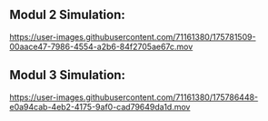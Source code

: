 ## Modul 2 Simulation:

https://user-images.githubusercontent.com/71161380/175781509-00aace47-7986-4554-a2b6-84f2705ae67c.mov


## Modul 3 Simulation:

https://user-images.githubusercontent.com/71161380/175786448-e0a94cab-4eb2-4175-9af0-cad79649da1d.mov



